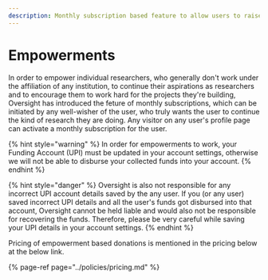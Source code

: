 ```yaml
---
description: Monthly subscription based feature to allow users to raise more donations.
---
```


# Empowerments

In order to empower individual researchers, who generally don't work under the affiliation of any institution, to continue their aspirations as researchers and to encourage them to work hard for the projects they're building, Oversight has introduced the feture of monthly subscriptions, which can be initiated by any well-wisher of the user, who truly wants the user to continue the kind of research they are doing. Any visitor on any user's profile page can activate a monthly subscription for the user.

{% hint style="warning" %}
In order for empowerments to work, your Funding Account \(UPI\) must be updated in your account settings, otherwise we will not be able to disburse your collected funds into your account.
{% endhint %}

{% hint style="danger" %}
Oversight is also not responsible for any incorrect UPI account details saved by the any user. If you \(or any user\) saved incorrect UPI details and all the user's funds got disbursed into that account, Oversight cannot be held liable and would also not be responsible for recovering the funds. Therefore, please be very careful while saving your UPI details in your account settings.
{% endhint %}

Pricing of empowerment based donations is mentioned in the pricing below at the below link.

{% page-ref page="../policies/pricing.md" %}



